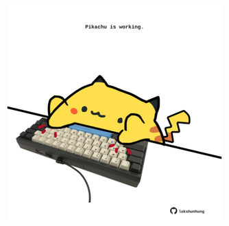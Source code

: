 <!-- built at 29/12/2022, 14:00:54 UTC -->
<p align="center">
  <img width="500" height="500" src="./ReadmeImage.svg">
</p>
